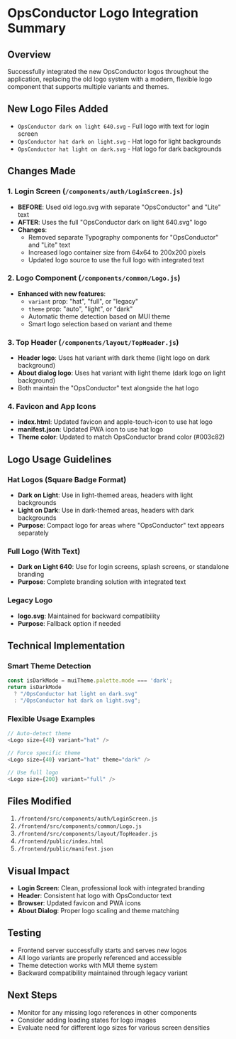 # OpsConductor Logo Integration Summary

## Overview
Successfully integrated the new OpsConductor logos throughout the application, replacing the old logo system with a modern, flexible logo component that supports multiple variants and themes.

## New Logo Files Added
- `OpsConductor dark on light 640.svg` - Full logo with text for login screen
- `OpsConductor hat dark on light.svg` - Hat logo for light backgrounds
- `OpsConductor hat light on dark.svg` - Hat logo for dark backgrounds

## Changes Made

### 1. Login Screen (`/components/auth/LoginScreen.js`)
- **BEFORE**: Used old logo.svg with separate "OpsConductor" and "Lite" text
- **AFTER**: Uses the full "OpsConductor dark on light 640.svg" logo
- **Changes**:
  - Removed separate Typography components for "OpsConductor" and "Lite" text
  - Increased logo container size from 64x64 to 200x200 pixels
  - Updated logo source to use the full logo with integrated text

### 2. Logo Component (`/components/common/Logo.js`)
- **Enhanced with new features**:
  - `variant` prop: "hat", "full", or "legacy"
  - `theme` prop: "auto", "light", or "dark"
  - Automatic theme detection based on MUI theme
  - Smart logo selection based on variant and theme

### 3. Top Header (`/components/layout/TopHeader.js`)
- **Header logo**: Uses hat variant with dark theme (light logo on dark background)
- **About dialog logo**: Uses hat variant with light theme (dark logo on light background)
- Both maintain the "OpsConductor" text alongside the hat logo

### 4. Favicon and App Icons
- **index.html**: Updated favicon and apple-touch-icon to use hat logo
- **manifest.json**: Updated PWA icon to use hat logo
- **Theme color**: Updated to match OpsConductor brand color (#003c82)

## Logo Usage Guidelines

### Hat Logos (Square Badge Format)
- **Dark on Light**: Use in light-themed areas, headers with light backgrounds
- **Light on Dark**: Use in dark-themed areas, headers with dark backgrounds
- **Purpose**: Compact logo for areas where "OpsConductor" text appears separately

### Full Logo (With Text)
- **Dark on Light 640**: Use for login screens, splash screens, or standalone branding
- **Purpose**: Complete branding solution with integrated text

### Legacy Logo
- **logo.svg**: Maintained for backward compatibility
- **Purpose**: Fallback option if needed

## Technical Implementation

### Smart Theme Detection
```javascript
const isDarkMode = muiTheme.palette.mode === 'dark';
return isDarkMode 
  ? "/OpsConductor hat light on dark.svg"
  : "/OpsConductor hat dark on light.svg";
```

### Flexible Usage Examples
```javascript
// Auto-detect theme
<Logo size={40} variant="hat" />

// Force specific theme
<Logo size={40} variant="hat" theme="dark" />

// Use full logo
<Logo size={200} variant="full" />
```

## Files Modified
1. `/frontend/src/components/auth/LoginScreen.js`
2. `/frontend/src/components/common/Logo.js`
3. `/frontend/src/components/layout/TopHeader.js`
4. `/frontend/public/index.html`
5. `/frontend/public/manifest.json`

## Visual Impact
- **Login Screen**: Clean, professional look with integrated branding
- **Header**: Consistent hat logo with OpsConductor text
- **Browser**: Updated favicon and PWA icons
- **About Dialog**: Proper logo scaling and theme matching

## Testing
- Frontend server successfully starts and serves new logos
- All logo variants are properly referenced and accessible
- Theme detection works with MUI theme system
- Backward compatibility maintained through legacy variant

## Next Steps
- Monitor for any missing logo references in other components
- Consider adding loading states for logo images
- Evaluate need for different logo sizes for various screen densities